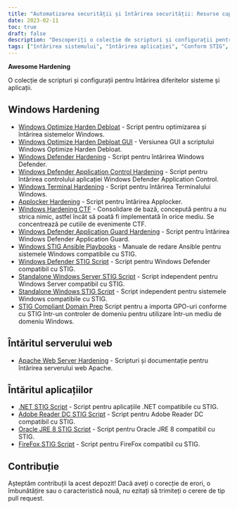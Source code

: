 ```yaml
---
title: "Automatizarea securității și întărirea securității: Resurse cuprinzătoare de întărire"
date: 2023-02-11
toc: true
draft: false
description: "Descoperiți o colecție de scripturi și configurații pentru a vă optimiza și întări sistemele, făcându-le conforme cu STIG și rezistente la hacking."
tags: ["întărirea sistemului", "întărirea aplicației", "Conform STIG", "Optimizarea Windows", "Întărirea Windows Defender", "Întărirea serverului web Apache", "Script .NET STIG", "Script Adobe Reader DC STIG", "Script Firefox STIG", "Simeononsecurity", "securitate cibernetică", "automatizare", "securitatea rețelei", "Securitate IT", "securitatea sistemului", "securitate informatică", "întărirea securității", "automatizarea securității", "Întărirea ferestrelor", "întărirea serverului web"]
---
```


**Awesome Hardening**

O colecție de scripturi și configurații pentru întărirea diferitelor sisteme și aplicații.

## Windows Hardening

- [Windows Optimize Harden Debloat](https://github.com/simeononsecurity/Windows-Optimize-Harden-Debloat) - Script pentru optimizarea și întărirea sistemelor Windows.
- [Windows Optimize Harden Debloat GUI](https://github.com/simeononsecurity/Windows-Optimize-Harden-Debloat-GUI) - Versiunea GUI a scriptului Windows Optimize Harden Debloat.
- [Windows Defender Hardening](https://github.com/simeononsecurity/Windows-Defender-Hardening) - Script pentru întărirea Windows Defender.
- [Windows Defender Application Control Hardening](https://github.com/simeononsecurity/Windows-Defender-Application-Control-Hardening) - Script pentru întărirea controlului aplicației Windows Defender Application Control.
- [Windows Terminal Hardening](https://github.com/simeononsecurity/Windows-Terminal-Hardening) - Script pentru întărirea Terminalului Windows.
- [Applocker Hardening](https://github.com/simeononsecurity/Applocker-Hardening) - Script pentru întărirea Applocker.
- [Windows Hardening CTF](https://github.com/simeononsecurity/Windows-Hardening-CTF) - Consolidare de bază, concepută pentru a nu strica nimic, astfel încât să poată fi implementată în orice mediu. Se concentrează pe cutiile de evenimente CTF.
- [Windows Defender Application Guard Hardening](https://github.com/simeononsecurity/Windows-Defender-Application-Guard-Hardening) - Script pentru întărirea Windows Defender Application Guard.
- [Windows STIG Ansible Playbooks](https://github.com/simeononsecurity/Windows_STIG_Ansible) - Manuale de redare Ansible pentru sistemele Windows compatibile cu STIG.
- [Windows Defender STIG Script](https://github.com/simeononsecurity/Windows-Defender-STIG-Script) - Script pentru Windows Defender compatibil cu STIG.
- [Standalone Windows Server STIG Script](https://github.com/simeononsecurity/Standalone-Windows-Server-STIG-Script) - Script independent pentru Windows Server compatibil cu STIG.
- [Standalone Windows STIG Script](https://github.com/simeononsecurity/Standalone-Windows-STIG-Script) - Script independent pentru sistemele Windows compatibile cu STIG.
- [STIG Compliant Domain Prep](https://github.com/simeononsecurity/STIG-Compliant-Domain-Prep) Script pentru a importa GPO-uri conforme cu STIG într-un controler de domeniu pentru utilizare într-un mediu de domeniu Windows.

## Întăritul serverului web
- [Apache Web Server Hardening](https://github.com/simeononsecurity/Apache-Web-Server-Hardening) - Scripturi și documentație pentru întărirea serverului web Apache.

## Întăritul aplicațiilor
- [.NET STIG Script](https://github.com/simeononsecurity/.NET-STIG-Script) - Script pentru aplicațiile .NET compatibile cu STIG.
- [Adobe Reader DC STIG Script](https://github.com/simeononsecurity/Adobe-Reader-DC-STIG-Script) - Script pentru Adobe Reader DC compatibil cu STIG.
- [Oracle JRE 8 STIG Script](https://github.com/simeononsecurity/Oracle-JRE-8-STIG-Script) - Script pentru Oracle JRE 8 compatibil cu STIG.
- [FireFox STIG Script](https://github.com/simeononsecurity/FireFox-STIG-Script) - Script pentru FireFox compatibil cu STIG.

## Contribuție

Așteptăm contribuții la acest depozit! Dacă aveți o corecție de erori, o îmbunătățire sau o caracteristică nouă, nu ezitați să trimiteți o cerere de tip pull request.
